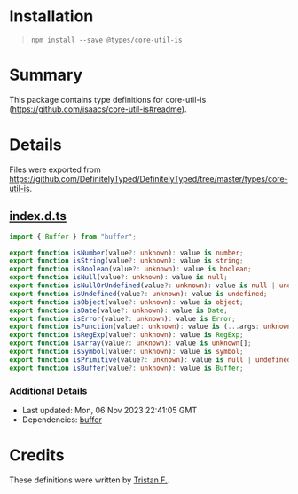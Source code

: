 # Installation
> `npm install --save @types/core-util-is`

# Summary
This package contains type definitions for core-util-is (https://github.com/isaacs/core-util-is#readme).

# Details
Files were exported from https://github.com/DefinitelyTyped/DefinitelyTyped/tree/master/types/core-util-is.
## [index.d.ts](https://github.com/DefinitelyTyped/DefinitelyTyped/tree/master/types/core-util-is/index.d.ts)
````ts
import { Buffer } from "buffer";

export function isNumber(value?: unknown): value is number;
export function isString(value?: unknown): value is string;
export function isBoolean(value?: unknown): value is boolean;
export function isNull(value?: unknown): value is null;
export function isNullOrUndefined(value?: unknown): value is null | undefined;
export function isUndefined(value?: unknown): value is undefined;
export function isObject(value?: unknown): value is object;
export function isDate(value?: unknown): value is Date;
export function isError(value?: unknown): value is Error;
export function isFunction(value?: unknown): value is (...args: unknown[]) => unknown;
export function isRegExp(value?: unknown): value is RegExp;
export function isArray(value?: unknown): value is unknown[];
export function isSymbol(value?: unknown): value is symbol;
export function isPrimitive(value?: unknown): value is null | undefined | string | number | boolean | symbol;
export function isBuffer(value?: unknown): value is Buffer;

````

### Additional Details
 * Last updated: Mon, 06 Nov 2023 22:41:05 GMT
 * Dependencies: [buffer](https://npmjs.com/package/buffer)

# Credits
These definitions were written by [Tristan F.](https://github.com/LeoDog896).
